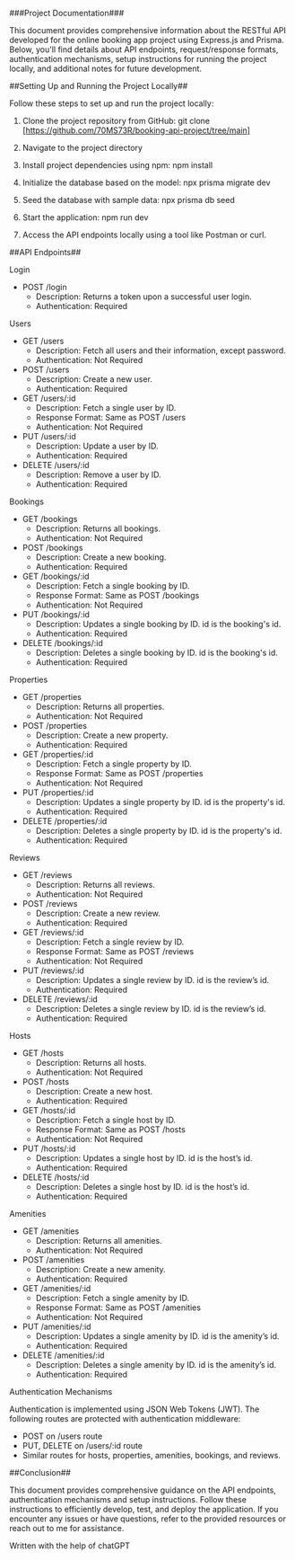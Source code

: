 ###Project Documentation###

This document provides comprehensive information about the RESTful API developed for the online booking app project using Express.js and Prisma. Below, you'll find details about API endpoints, request/response formats, authentication mechanisms, setup instructions for running the project locally, and additional notes for future development.

##Setting Up and Running the Project Locally##

Follow these steps to set up and run the project locally:

1. Clone the project repository from GitHub:
   git clone [https://github.com/70MS73R/booking-api-project/tree/main]

2. Navigate to the project directory
   

3. Install project dependencies using npm:
   npm install

4. Initialize the database based on the model:
   npx prisma migrate dev

5. Seed the database with sample data:
   npx prisma db seed

6. Start the application:
   npm run dev

7. Access the API endpoints locally using a tool like Postman or curl.

##API Endpoints##

Login

- POST /login
  - Description: Returns a token upon a successful user login.
  - Authentication: Required

Users

- GET /users
  - Description: Fetch all users and their information, except password.
  - Authentication: Not Required
- POST /users
  - Description: Create a new user.
  - Authentication: Required
- GET /users/:id
  - Description: Fetch a single user by ID.
  - Response Format: Same as POST /users
  - Authentication: Not Required
- PUT /users/:id
  - Description: Update a user by ID.
  - Authentication: Required
- DELETE /users/:id
  - Description: Remove a user by ID.
  - Authentication: Required

Bookings

- GET /bookings
  - Description: Returns all bookings.
  - Authentication: Not Required
- POST /bookings
  - Description: Create a new booking.
  - Authentication: Required
- GET /bookings/:id
  - Description: Fetch a single booking by ID.
  - Response Format: Same as POST /bookings
  - Authentication: Not Required
- PUT /bookings/:id
  - Description: Updates a single booking by ID. id is the booking's id.
  - Authentication: Required
- DELETE /bookings/:id
  - Description: Deletes a single booking by ID. id is the booking's id.
  - Authentication: Required

Properties

- GET /properties
  - Description: Returns all properties.
  - Authentication: Not Required
- POST /properties
  - Description: Create a new property.
  - Authentication: Required
- GET /properties/:id
  - Description: Fetch a single property by ID.
  - Response Format: Same as POST /properties
  - Authentication: Not Required
- PUT /properties/:id
  - Description: Updates a single property by ID. id is the property's id.
  - Authentication: Required
- DELETE /properties/:id
  - Description: Deletes a single property by ID. id is the property's id.
  - Authentication: Required

Reviews

- GET /reviews
  - Description: Returns all reviews.
  - Authentication: Not Required
- POST /reviews
  - Description: Create a new review.
  - Authentication: Required
- GET /reviews/:id
  - Description: Fetch a single review by ID.
  - Response Format: Same as POST /reviews
  - Authentication: Not Required
- PUT /reviews/:id
  - Description: Updates a single review by ID. id is the review’s id.
  - Authentication: Required
- DELETE /reviews/:id
  - Description: Deletes a single review by ID. id is the review’s id.
  - Authentication: Required

Hosts

- GET /hosts
  - Description: Returns all hosts.
  - Authentication: Not Required
- POST /hosts
  - Description: Create a new host.
  - Authentication: Required
- GET /hosts/:id
  - Description: Fetch a single host by ID.
  - Response Format: Same as POST /hosts
  - Authentication: Not Required
- PUT /hosts/:id
  - Description: Updates a single host by ID. id is the host’s id.
  - Authentication: Required
- DELETE /hosts/:id
  - Description: Deletes a single host by ID. id is the host’s id.
  - Authentication: Required

Amenities

- GET /amenities
  - Description: Returns all amenities.
  - Authentication: Not Required
- POST /amenities
  - Description: Create a new amenity.
  - Authentication: Required
- GET /amenities/:id
  - Description: Fetch a single amenity by ID.
  - Response Format: Same as POST /amenities
  - Authentication: Not Required
- PUT /amenities/:id
  - Description: Updates a single amenity by ID. id is the amenity’s id.
  - Authentication: Required
- DELETE /amenities/:id
  - Description: Deletes a single amenity by ID. id is the amenity’s id.
  - Authentication: Required


Authentication Mechanisms

Authentication is implemented using JSON Web Tokens (JWT). The following routes are protected with authentication middleware:
- POST on /users route
- PUT, DELETE on /users/:id route
- Similar routes for hosts, properties, amenities, bookings, and reviews.


##Conclusion##

This document provides comprehensive guidance on the API endpoints, authentication mechanisms and setup instructions. Follow these instructions to efficiently develop, test, and deploy the application. If you encounter any issues or have questions, refer to the provided resources or reach out to me for assistance.

Written with the help of chatGPT
